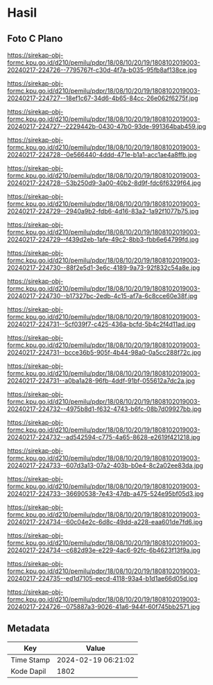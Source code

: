 # Hasil

## Foto C Plano

https://sirekap-obj-formc.kpu.go.id/d210/pemilu/pdpr/18/08/10/20/19/1808102019003-20240217-224726--7795767f-c30d-4f7a-b035-95fb8af138ce.jpg

https://sirekap-obj-formc.kpu.go.id/d210/pemilu/pdpr/18/08/10/20/19/1808102019003-20240217-224727--18ef1c67-34d6-4b65-84cc-26e062f6275f.jpg

https://sirekap-obj-formc.kpu.go.id/d210/pemilu/pdpr/18/08/10/20/19/1808102019003-20240217-224727--2229442b-0430-47b0-93de-991364bab459.jpg

https://sirekap-obj-formc.kpu.go.id/d210/pemilu/pdpr/18/08/10/20/19/1808102019003-20240217-224728--0e566440-4ddd-471e-b1a1-acc1ae4a8ffb.jpg

https://sirekap-obj-formc.kpu.go.id/d210/pemilu/pdpr/18/08/10/20/19/1808102019003-20240217-224728--53b250d9-3a00-40b2-8d9f-fdc6f6329f64.jpg

https://sirekap-obj-formc.kpu.go.id/d210/pemilu/pdpr/18/08/10/20/19/1808102019003-20240217-224729--2940a9b2-fdb6-4d16-83a2-1a92f1077b75.jpg

https://sirekap-obj-formc.kpu.go.id/d210/pemilu/pdpr/18/08/10/20/19/1808102019003-20240217-224729--f439d2eb-1afe-49c2-8bb3-fbb6e64799fd.jpg

https://sirekap-obj-formc.kpu.go.id/d210/pemilu/pdpr/18/08/10/20/19/1808102019003-20240217-224730--88f2e5d1-3e6c-4189-9a73-92f832c54a8e.jpg

https://sirekap-obj-formc.kpu.go.id/d210/pemilu/pdpr/18/08/10/20/19/1808102019003-20240217-224730--b17327bc-2edb-4c15-af7a-6c8cce60e38f.jpg

https://sirekap-obj-formc.kpu.go.id/d210/pemilu/pdpr/18/08/10/20/19/1808102019003-20240217-224731--5cf039f7-c425-436a-bcfd-5b4c2f4d11ad.jpg

https://sirekap-obj-formc.kpu.go.id/d210/pemilu/pdpr/18/08/10/20/19/1808102019003-20240217-224731--bcce36b5-905f-4b44-98a0-0a5cc288f72c.jpg

https://sirekap-obj-formc.kpu.go.id/d210/pemilu/pdpr/18/08/10/20/19/1808102019003-20240217-224731--a0ba1a28-96fb-4ddf-91bf-055612a7dc2a.jpg

https://sirekap-obj-formc.kpu.go.id/d210/pemilu/pdpr/18/08/10/20/19/1808102019003-20240217-224732--4975b8d1-f632-4743-b6fc-08b7d09927bb.jpg

https://sirekap-obj-formc.kpu.go.id/d210/pemilu/pdpr/18/08/10/20/19/1808102019003-20240217-224732--ad542594-c775-4a65-8628-e2619f421218.jpg

https://sirekap-obj-formc.kpu.go.id/d210/pemilu/pdpr/18/08/10/20/19/1808102019003-20240217-224733--607d3a13-07a2-403b-b0e4-8c2a02ee83da.jpg

https://sirekap-obj-formc.kpu.go.id/d210/pemilu/pdpr/18/08/10/20/19/1808102019003-20240217-224733--36690538-7e43-47db-a475-524e95bf05d3.jpg

https://sirekap-obj-formc.kpu.go.id/d210/pemilu/pdpr/18/08/10/20/19/1808102019003-20240217-224734--60c04e2c-6d8c-49dd-a228-eaa601de7fd6.jpg

https://sirekap-obj-formc.kpu.go.id/d210/pemilu/pdpr/18/08/10/20/19/1808102019003-20240217-224734--c682d93e-e229-4ac6-92fc-6b4623f13f9a.jpg

https://sirekap-obj-formc.kpu.go.id/d210/pemilu/pdpr/18/08/10/20/19/1808102019003-20240217-224735--ed1d7105-eecd-4118-93a4-b1d1ae66d05d.jpg

https://sirekap-obj-formc.kpu.go.id/d210/pemilu/pdpr/18/08/10/20/19/1808102019003-20240217-224726--075887a3-9026-41a6-944f-60f745bb2571.jpg


## Metadata

| Key        | Value               |
| ---------- | ------------------- |
| Time Stamp | 2024-02-19 06:21:02 |
| Kode Dapil | 1802                |



